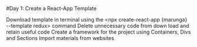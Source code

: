 #Day 1: Create a React-App Template

Download template in terminal using the <npx create-react-app {marunga} --template redux> command
Delete unnecessary code from down load and retain useful code
Create a framework for the project using Containers, Divs and Sections
Import materials from websites
